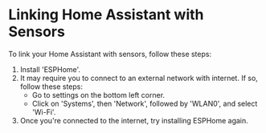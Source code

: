 # Linking Home Assistant with Sensors
 
To link your Home Assistant with sensors, follow these steps:

1. Install 'ESPHome'.
2. It may require you to connect to an external network with internet. If so, follow these steps:
    - Go to settings on the bottom left corner.
    - Click on 'Systems', then 'Network', followed by 'WLAN0', and select 'Wi-Fi'.
3. Once you're connected to the internet, try installing ESPHome again.
